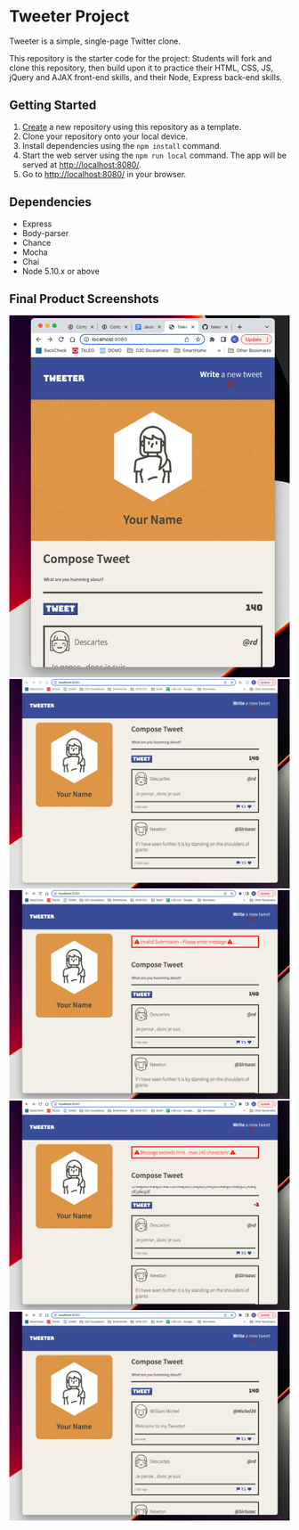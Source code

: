 # Tweeter Project

Tweeter is a simple, single-page Twitter clone.

This repository is the starter code for the project: Students will fork and clone this repository, then build upon it to practice their HTML, CSS, JS, jQuery and AJAX front-end skills, and their Node, Express back-end skills.

## Getting Started

1. [Create](https://docs.github.com/en/repositories/creating-and-managing-repositories/creating-a-repository-from-a-template) a new repository using this repository as a template.
2. Clone your repository onto your local device.
3. Install dependencies using the `npm install` command.
3. Start the web server using the `npm run local` command. The app will be served at <http://localhost:8080/>.
4. Go to <http://localhost:8080/> in your browser.

## Dependencies

- Express
- Body-parser
- Chance
- Mocha
- Chai
- Node 5.10.x or above

## Final Product Screenshots

!["This is a screenshot of the main mobile page"](https://github.com/kourtessis/tweeter/blob/master/docs/mobilePage.png?raw=true)
!["This is a screenshot of the main desktop page"](https://github.com/kourtessis/tweeter/blob/master/docs/desktopPage.png?raw=true)
!["This is a screenshot of the empty characters error"](https://github.com/kourtessis/tweeter/blob/master/docs/emptySubmit.png?raw=true)
!["This is a screenshot of the too many characters error"](https://github.com/kourtessis/tweeter/blob/master/docs/tooManyChar.png?raw=true)
!["This is a screenshot of a successful submitted tweet"](https://github.com/kourtessis/tweeter/blob/master/docs/submittedTwitter.png?raw=true)

